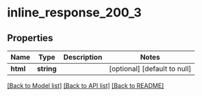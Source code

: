 # inline_response_200_3

## Properties
Name | Type | Description | Notes
------------ | ------------- | ------------- | -------------
**html** | **string** |  | [optional] [default to null]

[[Back to Model list]](../README.md#documentation-for-models) [[Back to API list]](../README.md#documentation-for-api-endpoints) [[Back to README]](../README.md)


